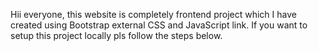 Hii everyone, this website is completely frontend project which I have created using Bootstrap external CSS and JavaScript link. If you want to setup this project locally pls follow the steps below.

